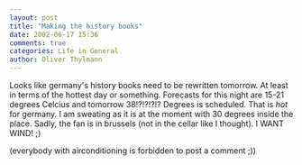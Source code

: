 ```yaml
---
layout: post
title: "Making the history books"
date: 2002-06-17 15:36
comments: true
categories: Life in General
author: Oliver Thylmann
---
```



Looks like germany's history books need to be rewritten tomorrow. At least in terms of the hottest day or something. Forecasts for this night are 15-21 degrees Celcius and tomorrow 38!?!?!?!? Degrees is scheduled. That is _hot_ for germany. I am sweating as it is at the moment with 30 degrees inside the place. Sadly, the fan is in brussels (not in the cellar like I thought). I WANT WIND! ;)

(everybody with airconditioning is forbidden to post a comment ;))


